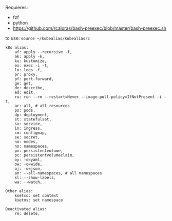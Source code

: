 Requieres:
- fzf
- python
- https://github.com/rcaloras/bash-preexec/blob/master/bash-preexec.sh

to use: `source ~/kubealias/kubealiasrc`

```
k8s alias:
    af: apply --recursive -f,
    ak: apply -k,
    ku: kustomize,
    ex: exec -i -t,
    lo: logs -f,
    pr: proxy,
    pf: port-forward,
    ge: get,
    de: describe,
    ed: edit,
    ru: run --rm --restart=Never --image-pull-policy=IfNotPresent -i -t,
    ar: all, # all resources
    po: pods,
    dp: deployment,
    st: statefulset,
    sv: service,
    in: ingress,
    cm: configmap,
    se: secret,
    no: nodes,
    ns: namespaces,
    pv: persistentvolume,
    pc: persistentvolumeclaim,
    oy: -o=yaml,
    ow: -o=wide,
    oj: -o=json,
    an: --all-namespaces, # all namespaces
    sl: --show-labels,
    wa: --watch,

Other alias:
    ksetco: set context
    ksetns: set namespace

Deactivated alias:
    rm: delete,
```